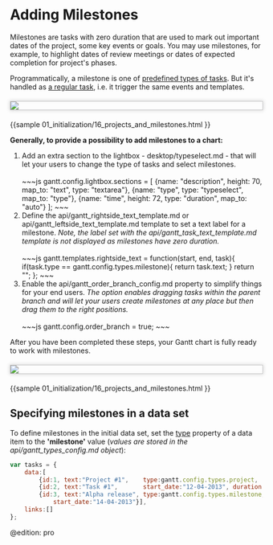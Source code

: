 Adding Milestones
================================
Milestones are tasks with zero duration that are used to mark out important dates of the project, some key events or goals.
You may use milestones, for example, to highlight dates of review meetings or dates of expected completion for project's phases. <br>

Programmatically, a milestone is one of [predefined types of tasks](desktop/task_types.md). But it's handled as [a regular task](desktop/task_types.md), i.e. it trigger the same events and templates. 

<img style="border: 1px #C4C4C5 solid;margin: 20px auto 20px auto;display: block;box-shadow: #D8D8D8 0px 0px 7px 1px;" src="desktop/type_milestone.png">
{{sample
01_initialization/16_projects_and_milestones.html
}}

<br>

**Generally, to provide a possibility to  add milestones to a chart:**

<ol>
	<li>Add an extra section to the lightbox - desktop/typeselect.md -  that will let your users to change the type of tasks and select milestones. <br> <br>
~~~js
gantt.config.lightbox.sections = [
	{name: "description", height: 70, map_to: "text", type: "textarea"},
	{name: "type", type: "typeselect", map_to: "type"},
	{name: "time", height: 72, type: "duration", map_to: "auto"}
];
~~~
	</li>
	<li>Define the api/gantt_rightside_text_template.md or api/gantt_leftside_text_template.md template to set a text label for a milestone. <i> Note, the label set with  the api/gantt_task_text_template.md template is not  displayed 
    as milestones have zero duration.</i> <br> <br>
~~~js
gantt.templates.rightside_text = function(start, end, task){
	if(task.type == gantt.config.types.milestone){
		return task.text;
	}
	return "";
};
~~~
    </li>
	<li> Enable the api/gantt_order_branch_config.md property to simplify things for your end users. <i>The option enables dragging tasks within the parent branch and will let your users create milestones at any place but
    then drag them to the right positions. </i> <br> <br>
~~~js
gantt.config.order_branch = true;
~~~
    </li>
</ol>

After you have been completed these steps, your Gantt chart is fully ready to work with milestones.

<img style="border: 1px #C4C4C5 solid;margin: 20px auto 20px auto;display: block;box-shadow: #D8D8D8 0px 0px 7px 1px;" src="desktop/milestone_lightbox.png">

{{sample
01_initialization/16_projects_and_milestones.html
}}

Specifying milestones in a data set
----------------------------------------------

To define milestones in the initial data set, set the [type](desktop/loading.md#specifyingdataproperties) property of a data item to the **'milestone'** value (*values are stored in the api/gantt_types_config.md object*):
~~~js
var tasks = {
    data:[
    	{id:1, text:"Project #1",    type:gantt.config.types.project,    open:true}, 
        {id:2, text:"Task #1",       start_date:"12-04-2013", duration:3, parent:1},
        {id:3, text:"Alpha release", type:gantt.config.types.milestone,   parent:1, /*!*/
            start_date:"14-04-2013"}],                                              /*!*/
    links:[]
};
~~~


@edition: pro